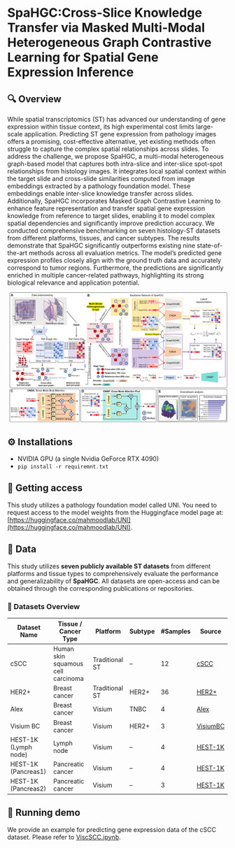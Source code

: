 # SpaHGC:Cross-Slice Knowledge Transfer via Masked Multi-Modal Heterogeneous Graph Contrastive Learning for Spatial Gene Expression Inference
## 🔍 Overview
While spatial transcriptomics (ST) has advanced our understanding of gene expression within tissue context, its high experimental cost limits large-scale application. Predicting ST gene expression from pathology images offers a promising, cost-effective alternative, yet existing methods often struggle to capture the complex spatial relationships across slides. 
To address the challenge, we propose SpaHGC, a multi-modal heterogeneous graph-based model that captures both intra-slice and inter-slice spot-spot relationships from histology images. 
It integrates local spatial context within the target slide and cross-slide similarities computed from image embeddings extracted by a pathology foundation model. 
These embeddings enable inter-slice knowledge transfer across slides. Additionally, SpaHGC incorporates Masked Graph Contrastive Learning to enhance feature representation and transfer spatial gene expression knowledge from reference to target slides, enabling it to model complex spatial dependencies and significantly improve prediction accuracy.
We conducted comprehensive benchmarking on seven histology-ST datasets from different platforms, tissues, and cancer subtypes. The results demonstrate that SpaHGC significantly outperforms existing nine state-of-the-art methods across all evaluation metrics. The model’s predicted gene expression profiles closely align with the ground truth data and accurately correspond to tumor regions. Furthermore, the predictions are significantly enriched in multiple cancer-related pathways, highlighting its strong biological relevance and application potential.

![Overview.png](Overview.png)

## ⚙️ Installations
- NVIDIA GPU (a single Nvidia GeForce RTX 4090)
- `pip install -r requiremnt.txt`

## 🔑 Getting access
This study utilizes a pathology foundation model called UNI. You need to request access to the model weights from the Huggingface model page at:[https://huggingface.co/mahmoodlab/UNI](https://huggingface.co/mahmoodlab/UNI). 

## 📁 Data
This study utilizes **seven publicly available ST datasets** from different platforms and tissue types to comprehensively evaluate the performance and generalizability of **SpaHGC**. All datasets are open-access and can be obtained through the corresponding publications or repositories.

### 🔬 Datasets Overview

| Dataset Name   | Tissue / Cancer Type                  | Platform       | Subtype     | #Samples | Source      |
|----------------|----------------------------------------|----------------|-------------|----------|-------------|
| cSCC           | Human skin squamous cell carcinoma     | Traditional ST | –           | 12       | [cSCC](https://www.ncbi.nlm.nih.gov/geo/query/acc.cgi?acc=GSE144240)    |
| HER2+          | Breast cancer                          | Traditional ST | HER2+       | 36       | [HER2+](https://github.com/almaan/her2st/)   |
| Alex           | Breast cancer                          | Visium         | TNBC        | 4        | [Alex](https://doi.org/10.48610/4fb74a9)    |
| Visium BC      | Breast cancer                          | Visium         | HER2+       | 3        | [VisiumBC](https://doi.org/10.48610/4fb74a9)|
| HEST-1K (Lymph node)   | Lymph node                             | Visium         | –           | 4        | [HEST-1K](https://github.com/mahmoodlab/hest)  |
| HEST-1K (Pancreas1)      | Pancreatic cancer                      | Visium         | –           | 4        | [HEST-1K](https://github.com/mahmoodlab/hest)  |
| HEST-1K (Pancreas2)      | Pancreatic cancer                      | Visium         | –           | 3        | [HEST-1K](https://github.com/mahmoodlab/hest)  |


## 🚀 Running demo
We provide an example for predicting gene expression data of the cSCC dataset. Please refer to [ViscSCC.ipynb](ViscSCC.ipynb).


